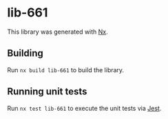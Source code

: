 # lib-661

This library was generated with [Nx](https://nx.dev).

## Building

Run `nx build lib-661` to build the library.

## Running unit tests

Run `nx test lib-661` to execute the unit tests via [Jest](https://jestjs.io).
